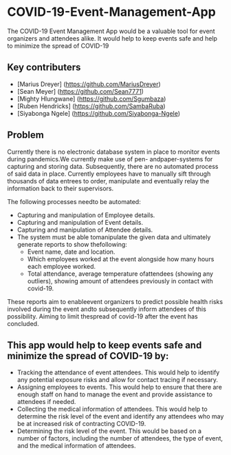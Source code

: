 # COVID-19-Event-Management-App
The COVID-19 Event Management App would be a valuable tool for event organizers and attendees alike. It would help to keep events safe and help to minimize the spread of COVID-19

## Key contributers

* [Marius Dreyer] (https://github.com/MariusDreyer)
* [Sean Meyer] (https://github.com/Sean7771)
* [Mighty Hlungwane] (https://github.com/Sgumbaza)
* [Ruben Hendricks] (https://github.com/SambaRuba)
* [Siyabonga Ngele] (https://github.com/Siyabonga-Ngele)

## Problem 

Currently there is no electronic database system in place to monitor events during pandemics.We currently make use of pen- andpaper-systems for capturing and storing data. Subsequently, there are no automated process of said data in place. Currently employees have to manually sift through thousands of data entrees to order, manipulate and eventually relay the information back to their supervisors. 

The following processes needto be automated:
* Capturing and manipulation of Employee details.
* Capturing and manipulation of Event details.
* Capturing and manipulation of Attendee details.
* The system must be able tomanipulate the given data and ultimately generate reports to show thefollowing:
  * Event name, date and location.
  * Which employees worked at the event alongside how many hours each employee worked.
  * Total attendance, average temperature ofattendees (showing any outliers), showing amount of attendees previously in contact with covid-19.

These reports aim to enableevent organizers to predict possible health risks involved during the event andto subsequently inform attendees of this possibility. Aiming to limit thespread of covid-19 after the event has concluded.

## This app would help to keep events safe and minimize the spread of COVID-19 by:

- Tracking the attendance of event attendees. This would help to identify any potential exposure risks and allow for contact tracing if necessary.
- Assigning employees to events. This would help to ensure that there are enough staff on hand to manage the event and provide assistance to attendees if needed.
- Collecting the medical information of attendees. This would help to determine the risk level of the event and identify any attendees who may be at increased risk of contracting COVID-19.
- Determining the risk level of the event. This would be based on a number of factors, including the number of attendees, the type of event, and the medical information of attendees.
